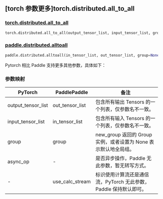 ## [torch 参数更多]torch.distributed.all_to_all

### [torch.distributed.all_to_all](https://pytorch.org/docs/stable/distributed.html#torch.distributed.all_to_all)

```python
torch.distributed.all_to_all(output_tensor_list, input_tensor_list, group=None, async_op=False)
```

### [paddle.distributed.alltoall](https://www.paddlepaddle.org.cn/documentation/docs/zh/api/paddle/distributed/alltoall_cn.html)

```python
paddle.distributed.alltoall(in_tensor_list, out_tensor_list, group=None, use_calc_stream=True)
```

Pytorch 相比 Paddle 支持更多其他参数，具体如下：

### 参数映射

| PyTorch            | PaddlePaddle    | 备注                                                              |
| ------------------ | --------------- | ----------------------------------------------------------------- |
| output_tensor_list | out_tensor_list | 包含所有输出 Tensors 的一个列表，仅参数名不一致。                 |
| input_tensor_list  | in_tensor_list  | 包含所有输入 Tensors 的一个列表，仅参数名不一致。                 |
| group              | group           | new_group 返回的 Group 实例，或者设置为 None 表示默认地全局组。                                               |
| async_op           | -               | 是否异步操作，Paddle 无此参数，暂无转写方式。                     |
| -                  | use_calc_stream | 标识使用计算流还是通信流，PyTorch 无此参数，Paddle 保持默认即可。 |

